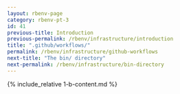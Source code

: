```yaml
---
layout: rbenv-page
category: rbenv-pt-3
id: 41
previous-title: Introduction
previous-permalink: /rbenv/infrastructure/introduction
title: ".github/workflows/"
permalink: /rbenv/infrastructure/github-workflows
next-title: "The bin/ directory"
next-permalink: /rbenv/infrastructure/bin-directory
---
```


{% include_relative 1-b-content.md %}
